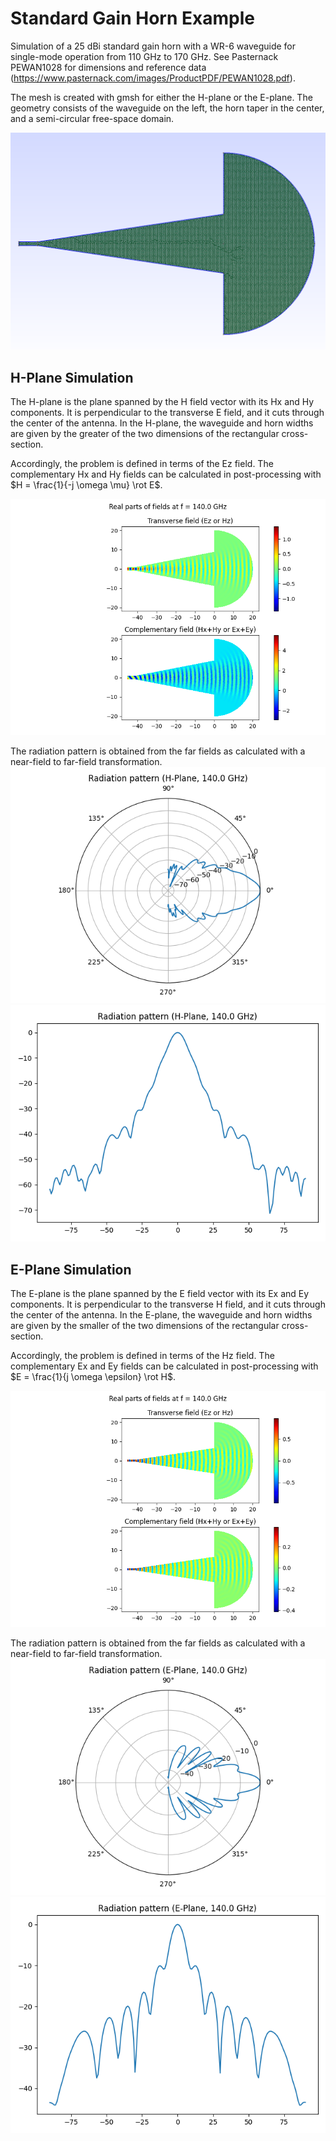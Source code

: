 # Standard Gain Horn Example
Simulation of a 25 dBi standard gain horn with a WR-6 waveguide for single-mode operation from 110 GHz to 170 GHz.
See Pasternack PEWAN1028 for dimensions and reference data (https://www.pasternack.com/images/ProductPDF/PEWAN1028.pdf).

The mesh is created with gmsh for either the H-plane or the E-plane. 
The geometry consists of the waveguide on the left, the horn taper in the center, and a semi-circular free-space domain.

![mesh](mesh_e-plane.png)

## H-Plane Simulation
The H-plane is the plane spanned by the H field vector with its Hx and Hy components. 
It is perpendicular to the transverse E field, and it cuts through the center of the antenna.
In the H-plane, the waveguide and horn widths are given by the greater of the two dimensions of the rectangular cross-section.

Accordingly, the problem is defined in terms of the Ez field. 
The complementary Hx and Hy fields can be calculated in post-processing with $H = \frac{1}{-j \omega \mu} \rot E$.

![H-plane fields](horn_h-plane_fields.png)

The radiation pattern is obtained from the far fields as calculated with a near-field to far-field transformation.
![H-plane polar pattern](horn_h-plane_pattern_polar.png)
![H-plane rectangular pattern](horn_h-plane_pattern_rect.png)

## E-Plane Simulation
The E-plane is the plane spanned by the E field vector with its Ex and Ey components. 
It is perpendicular to the transverse H field, and it cuts through the center of the antenna.
In the E-plane, the waveguide and horn widths are given by the smaller of the two dimensions of the rectangular cross-section.

Accordingly, the problem is defined in terms of the Hz field. 
The complementary Ex and Ey fields can be calculated in post-processing with $E = \frac{1}{j \omega \epsilon} \rot H$.

![E-plane fields](horn_e-plane_fields.png)

The radiation pattern is obtained from the far fields as calculated with a near-field to far-field transformation.
![E-plane polar pattern](horn_e-plane_pattern_polar.png)
![E-plane rectangular pattern](horn_e-plane_pattern_rect.png)

